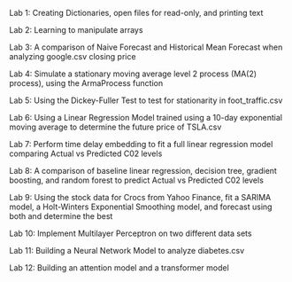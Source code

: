 Lab 1: Creating Dictionaries, open files for read-only, and printing text

Lab 2: Learning to manipulate arrays

Lab 3: A comparison of Naive Forecast and Historical Mean Forecast when analyzing google.csv closing price

Lab 4: Simulate a stationary moving average level 2 process (MA(2) process), using the ArmaProcess function

Lab 5: Using the Dickey-Fuller Test to test for stationarity in foot_traffic.csv

Lab 6: Using a Linear Regression Model trained using a 10-day exponential moving average to determine the future price of TSLA.csv

Lab 7: Perform time delay embedding to fit a full linear regression model comparing Actual vs Predicted C02 levels

Lab 8: A comparison of baseline linear regression, decision tree, gradient boosting, and random forest to predict Actual vs Predicted C02 levels

Lab 9: Using the stock data for Crocs from Yahoo Finance, fit a SARIMA model, a Holt-Winters Exponential Smoothing model, and forecast using both and determine the best

Lab 10: Implement Multilayer Perceptron on two different data sets

Lab 11: Building a Neural Network Model to analyze diabetes.csv

Lab 12: Building an attention model and a transformer model
